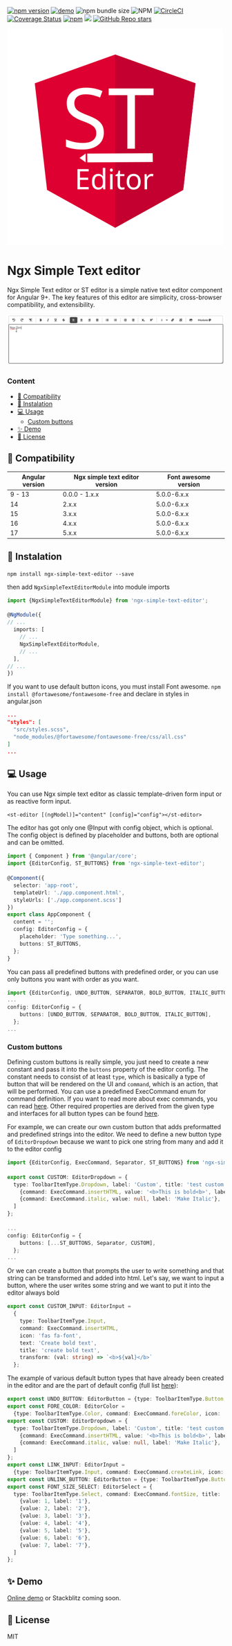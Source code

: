 [![npm version](https://badge.fury.io/js/ngx-simple-text-editor.svg)](https://badge.fury.io/js/ngx-simple-text-editor)
[![demo](https://badgen.net/badge/demo/online/orange)](https://ngx-simple-text-editor.netlify.app/)
![npm bundle size](https://img.shields.io/bundlephobia/min/ngx-simple-text-editor)
![NPM](https://img.shields.io/npm/l/ngx-simple-text-editor)
[![CircleCI](https://circleci.com/gh/Raiper34/ngx-simple-text-editor.svg?style=shield)](https://circleci.com/gh/Raiper34/ngx-simple-text-editor)
[![Coverage Status](https://coveralls.io/repos/github/Raiper34/ngx-simple-text-editor/badge.svg?branch=main)](https://coveralls.io/github/Raiper34/ngx-simple-text-editor?branch=main)
[![npm](https://img.shields.io/npm/dt/ngx-simple-text-editor)](https://badge.fury.io/js/ngx-simple-text-editor)
[![](https://data.jsdelivr.com/v1/package/npm/ngx-simple-text-editor/badge?style=rounded)](https://www.jsdelivr.com/package/npm/ngx-simple-text-editor)
[![GitHub Repo stars](https://img.shields.io/github/stars/raiper34/ngx-simple-text-editor)](https://github.com/Raiper34/ngx-simple-text-editor)


![ngc simple text editor logo](logo.svg)
# Ngx Simple Text editor
Ngx Simple Text editor or ST editor is a simple native text editor component for Angular 9+.
The key features of this editor are simplicity, cross-browser compatibility, and extensibility.

![demo](demo.gif)


### Content
- [🔗 Compatibility](#-compatibility)
- [🚀 Instalation](#-instalation)
- [💻 Usage](#-usage)
  - [Custom buttons](#custom-buttons)
- [✨ Demo](#-demo)
- [📖 License](#-license)


## 🔗 Compatibility
| Angular version | Ngx simple text editor version | Font awesome version |
|-----------------|--------------------------------|----------------------|
| 9 - 13          | 0.0.0 - 1.x.x                  | 5.0.0-6.x.x          |
| 14              | 2.x.x                          | 5.0.0-6.x.x          |
| 15              | 3.x.x                          | 5.0.0-6.x.x          |
| 16              | 4.x.x                          | 5.0.0-6.x.x          |
| 17              | 5.x.x                          | 5.0.0-6.x.x          |

## 🚀 Instalation

`npm install ngx-simple-text-editor --save`

then add `NgxSimpleTextEditorModule` into module imports
```typescript
import {NgxSimpleTextEditorModule} from 'ngx-simple-text-editor';

@NgModule({
// ...
  imports: [
    // ...
    NgxSimpleTextEditorModule,
    // ...
  ],
// ...
})
```
If you want to use default button icons, you must install Font awesome. 
`npm install @fortawesome/fontawesome-free` and declare in styles in angular.json
```json
...
"styles": [
  "src/styles.scss",
  "node_modules/@fortawesome/fontawesome-free/css/all.css"
]
...
```

## 💻 Usage
You can use Ngx simple text editor as classic template-driven form input or as reactive form input.
```angular2html
<st-editor [(ngModel)]="content" [config]="config"></st-editor>
```
The editor has got only one @Input with config object, which is optional.
The config object is defined by placeholder and buttons, both are optional and can be omitted.  
```typescript
import { Component } from '@angular/core';
import {EditorConfig, ST_BUTTONS} from 'ngx-simple-text-editor';

@Component({
  selector: 'app-root',
  templateUrl: './app.component.html',
  styleUrls: ['./app.component.scss']
})
export class AppComponent {
  content = '';
  config: EditorConfig = {
    placeholder: 'Type something...',
    buttons: ST_BUTTONS,
  };
}
```
You can pass all predefined buttons with predefined order, or you can use only buttons you want with order as you want.
```typescript
import {EditorConfig, UNDO_BUTTON, SEPARATOR, BOLD_BUTTON, ITALIC_BUTTON} from 'ngx-simple-text-editor';
...
config: EditorConfig = {
    buttons: [UNDO_BUTTON, SEPARATOR, BOLD_BUTTON, ITALIC_BUTTON],
  };
...
```

### Custom buttons
Defining custom buttons is really simple, you just need to create a new constant and pass it into the `buttons` property of the editor config.
The constant needs to consist of at least `type`, which is basically a type of button that will be rendered on the UI and `command`, which is an action, that will be performed.
You can use a predefined ExecCommand enum for command definition.
If you want to read more about exec commands, you can read [here](https://developer.mozilla.org/en-US/docs/Web/API/Document/execCommand).
Other required properties are derived from the given type and interfaces for all button types can be found [here](https://github.com/Raiper34/ngx-simple-text-editor/blob/main/projects/ngx-simple-text-editor/src/lib/models/button.ts).


For example, we can create our own custom button that adds preformatted and predefined strings into the editor.
We need to define a new button type of `EditorDropdown` because we want to pick one string from many and add it to the editor config
```typescript
import {EditorConfig, ExecCommand, Separator, ST_BUTTONS} from 'ngx-simple-text-editor';

export const CUSTOM: EditorDropdown = {
  type: ToolbarItemType.Dropdown, label: 'Custom', title: 'test custom', items: [
    {command: ExecCommand.insertHTML, value: '<b>This is bold<b>', label: 'Custom bold text'},
    {command: ExecCommand.italic, value: null, label: 'Make Italic'},
  ]
};

...
config: EditorConfig = {
    buttons: [...ST_BUTTONS, Separator, CUSTOM],
  };
...
```
Or we can create a button that prompts the user to write something and that string can be transformed and added into html.
Let's say, we want to input a button, where the user writes some string and we want to put it into the editor always bold
```ts
export const CUSTOM_INPUT: EditorInput =
  {
    type: ToolbarItemType.Input,
    command: ExecCommand.insertHTML,
    icon: 'fas fa-font',
    text: 'Create bold text',
    title: 'create bold text',
    transform: (val: string) => `<b>${val}</b>`
  };
```

The example of various default button types that have already been created in the editor and are the part of default config (full list [here](https://github.com/Raiper34/ngx-simple-text-editor/blob/main/projects/ngx-simple-text-editor/src/lib/constants/editor-buttons.ts)):
```ts
export const UNDO_BUTTON: EditorButton = {type: ToolbarItemType.Button, command: ExecCommand.undo, icon: 'fas fa-undo', title: 'undo'};
export const FORE_COLOR: EditorColor =
  {type: ToolbarItemType.Color, command: ExecCommand.foreColor, icon: 'fas fa-palette', title: 'font color'};
export const CUSTOM: EditorDropdown = {
  type: ToolbarItemType.Dropdown, label: 'Custom', title: 'test custom', items: [
    {command: ExecCommand.insertHTML, value: '<b>This is bold<b>', label: 'Custom bold text'},
    {command: ExecCommand.italic, value: null, label: 'Make Italic'},
  ]
};
export const LINK_INPUT: EditorInput =
  {type: ToolbarItemType.Input, command: ExecCommand.createLink, icon: 'fas fa-link', text: 'Create link', title: 'create link', label: 'Create link'};
export const UNLINK_BUTTON: EditorButton = {type: ToolbarItemType.Button, command: ExecCommand.unlink, icon: 'fas fa-unlink', title: 'unlink'};
export const FONT_SIZE_SELECT: EditorSelect = {
  type: ToolbarItemType.Select, command: ExecCommand.fontSize, title: 'font size', items: [
    {value: 1, label: '1'},
    {value: 2, label: '2'},
    {value: 3, label: '3'},
    {value: 4, label: '4'},
    {value: 5, label: '5'},
    {value: 6, label: '6'},
    {value: 7, label: '7'},
  ]
};
```

## ✨ Demo
[Online demo](https://ngx-simple-text-editor.netlify.app/)
or Stackblitz coming soon.

## 📖 License
MIT

